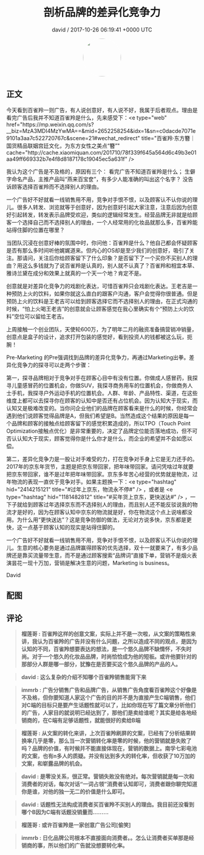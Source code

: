 <h1 align="center">剖析品牌的差异化竞争力</h1>
<p align="center">
    <a>david / 2017-10-26 06:19:41 &#43;0000 UTC</a>
</p>

<div align="center">
    <img src="https://images.zsxq.com/FqXpJeF8828sa01VyX4GJ6fhXutv?e=1590940799&amp;token=kIxbL07-8jAj8w1n4s9zv64FuZZNEATmlU_Vm6zD:rgMoW8-cEU8BG_jvhTCLhczF_ec=" width="100" height="100" style="border:1px solid;border-radius:50%; color:#ffffff"/>
</div>

## 正文

<div>
今天看到百雀羚一则广告，有人说创意好，有人说不好，我属于后者观点。理由是看完广告后我并不知道百雀羚是什么，先来感受下：&lt;e type=&#34;web&#34; href=&#34;https://mp.weixin.qq.com/s?__biz=MzA3MDI4MzYwMA==&amp;mid=2652258254&amp;idx=1&amp;sn=c0dacde7071e9101a3aa7c522720767c&amp;scene=21#wechat_redirect&#34; title=&#34;百雀羚·东方簪｜国货精品联姻宫廷文化，为东方女性之美点“簪”&#34; cache=&#34;http://cache.xiaomiquan.com/201710/78f339f645a564d6c49b3e01aa49ff669332b7e4f8d8187178c19045ec5a631f&#34; /&gt;

我认为这个广告是不及格的，原因有三个：
看完广告不知道百雀羚是什么；
生僻字命名产品，主推产品叫“燕来百宝奁”，有多少人能准确的叫出这个名字？
没告诉顾客选择百雀羚而不选择别人的理由。

一个广告好不好就看一线销售用不用，竞争对手恨不恨，以及顾客认不认你说的理儿。很多人转发、浏览就等于创意好，因为创意好引起大家注意，注意后因为创意好引起转发，转发表示品牌受欢迎，类似的逻辑经常发生。经营品牌无非就是给顾客一个选择自己而不选择别人的理由，一个人经常用的化妆品就那么多，百雀羚能站得住脚的位置在哪里？

当团队沉浸在创意好棒的氛围中时，你问他：百雀羚是什么？他自己都会怀疑顾客是否有那么多时间听他娓娓道来。但内心的OS却是至少我们的创意好，吸引了关注。那请问，关注后你给顾客留下了什么印象？是否留下了一个买你不买别人的理由？用这么多钱就为了说百雀羚是认真的，别人就不认真了？百雀羚和相宜本草、雅诗兰黛在成分和效果上就真的一个天一个地？肯定不是。

创意就是对差异化竞争力的戏剧化表达，可惜百雀羚只会戏剧化表达。王老吉是一种预防上火的饮料，如果你就这么直白的跟客户沟通，客户会觉得你很普通。但是预防上火的饮料是王老吉可以给到顾客选择它而不选择别人的理由，在正式沟通的时候，“怕上火喝王老吉”的创意就会让顾客感觉在我心里确实有个“预防上火的饮料”空位可以留给王老吉。

上周接触一个创业团队，天使轮600万，为了明年二月的融资准备搞营销冲销量，创意点是盒子的设计，追求打开包装的感觉好，看到投资人的钱都被这么玩，扼腕！

Pre-Marketing 的Pre强调找到品牌的差异化竞争力，再通过Marketing出拳。差异化竞争力的探寻可以走两个步骤：

第一，探寻品牌相对于竞争对手在顾客心目中有没有位置。你做成人感冒药，我探寻儿童感冒药的位置机会，你做SUV，我探寻商务用车的位置机会，你做商务人士手机，我探寻户外运动手机的位置机会。人群、年龄、产品特性、渠道，在这些维度上都可以去探寻你在顾客的认知中是否还有占位机会。因为认知大于现实，而认知又是极难改变的。当你问企业他们的品牌在顾客看来是什么的时候，你经常会遇到他们说顾客觉得品牌是A，但我们希望是B。当然造成这个结果的原因是每一个品牌和顾客的接触点给顾客留下的感觉积累造成的，所以TPO（Touch Point Optimization接触点优化）是非常重要的，决定了品牌定位能否落地成功，但不可否认认知大于现实，顾客觉得你是什么你才是什么，而企业的希望并不会如愿以偿。

第二，差异化竞争力是一股让对手难受的力，打在竞争对手身上它是无力还手的。2017年的京东年货节，主题是把京东带回家，把年味带回家。请问凭啥过年就要把京东带回家，谁不是过年把年味带回家。京东多年苦心经营的优势就是物流，过年物流的表现一直优于竞争对手。如果主题换一下：&lt;e type=&#34;hashtag&#34; hid=&#34;2414215121&#34; title=&#34;#过年上京东，物流永不停#&#34; /&gt; ，或者是 &lt;e type=&#34;hashtag&#34; hid=&#34;1181482812&#34; title=&#34;#买年货上京东，更快送达#&#34; /&gt; ，一下子就给到顾客过年选择京东而不选择别人的理由，而且别人还不能反驳说我的物流才是好的，因为在顾客认知中京东的物流就是好，你在物流这个点上说啥都没用。为什么用“更快送达”？这是竞争防御的做法，无论对方说多快，京东都是更快，这一点基于顾客认知的现实是站得住脚的。

一个广告好不好就看一线销售用不用，竞争对手恨不恨，以及顾客认不认你说的理儿。生意的核心要务是通过品牌赢得顾客的优先选择，双十一就要来了，有多少品牌还是靠买流量带生意，而不是通过顾客搜索“品牌词”直接下单，营销不是烟火表演昙花一现十万加，营销是解决生意的问题，Marketing is business。

David
</div>

## 配图
<div class="image" align="center">

</div>

## 评论

<div align="left">
<div>

<blockquote >
<span> <strong>榴莲哥 : 百雀羚这样的创意文案，实际上并不是一次啦，从文案的策略性来讲，我认为百雀羚的广告并没有什么问题，之所以造成不同的观点，是因为认知的不同，百雀羚想要表达的想法，是一个悠久品牌不缺情怀，不失时尚。对于一个悠久的化妆品品牌，时尚恰恰成为他的短板。或许他要针对的那部分人群是哪一部分，犹豫在是否要买这个悠久品牌的产品的人。 </strong></span>
</blockquote>

<blockquote >
<span> <strong>david : 这么复杂的介绍不知哪个百雀羚销售能背下来 </strong></span>
</blockquote>

<blockquote >
<span> <strong>immrb : 广告分销售广告和品牌广告，从销售广告角度看百雀羚这个好像是不及格，但你要知道人家这个广告的目的并不是为直接产生C端销售，他们对C端的目标只是要产生话题性就可以了，比如你现在写了篇文章分析他们的广告，人家目的就说明已经达到了，那他们是卖给谁呢？其实是给各地经销商的，在C端有足够话题性，就能很好的卖给B端 </strong></span>
</blockquote>

<blockquote >
<span> <strong>榴莲哥 : 从文案的转化来讲，上次百雀羚刷屏的文案，已经有了分析结果转换率几乎是零，那么当一次营销转化率是零的时候，他的营销就是失败了吗？品牌的价值，有时候并不能直接体现在，营销的数据上。南孚七彩电池的文案，也有n多人的质疑。并没有达到多大的转化率，但收获了10万加的文案，和崭露品牌的机会。 </strong></span>
</blockquote>

<blockquote >
<span> <strong>david : 是零没关系，很正常。营销失败没有绝对。每次营销就是每一次和消费者的对话，每次对话“一词占领”消费者认知即可，消费者跟你聊完知道你是谁，对他的独一无二的价值是什么即可。 </strong></span>
</blockquote>

<blockquote >
<span> <strong>david : 话题性无法构成消费者买百雀羚不买别人的理由。我目前还没看到哪个B因为C端有话题没销量而......... </strong></span>
</blockquote>

<blockquote >
<span> <strong>榴莲哥 : 或许百雀羚是一家创意广告公司[偷笑] </strong></span>
</blockquote>

<blockquote >
<span> <strong>immrb : 日化品牌公司根本不直接面向消费者。。怎么让消费者买单那是经销商的事，所以他们的广告就没想要转化率。 </strong></span>
</blockquote>

</div>
</div>